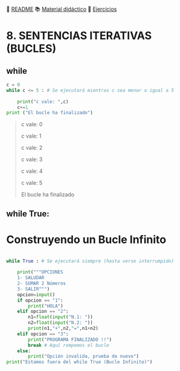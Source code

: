 :page_with_curl: [README](../README.md) :books: [Material didáctico](/documentation/indicedocu.md) :pencil: [Ejercicios](/tests/indicetests.md)


# 8. SENTENCIAS ITERATIVAS (BUCLES)

## while

````python
c = 0
while c <= 5 : # Se ejecutará mientras c sea menor o igual a 5
    
    print("c vale: ",c)
    c+=1
print ("El bucle ha finalizado")
`````

>c vale:  0  
>
>c vale:  1
>
>c vale:  2
>
>c vale:  3
>
>c vale:  4
>
>c vale:  5
>
>El bucle ha finalizado

## while True:
# Construyendo un Bucle Infinito

````python

while True : # Se ejecutará siempre (hasta verse interrumpido)
    
    print("""OPCIONES
    1- SALUDAR
    2- SUMAR 2 Números
    3- SALIR""")
    opcion=input()
    if opcion == "1":
        print("HOLA")
    elif opcion == "2":
        n1=float(input("N.1: "))
        n2=float(input("N.2: "))
        print(n1,"+",n2,"=",n1+n2)
    elif opcion == "3":
        print("PROGRAMA FINALIZADO !!")
        break # Aquí rompemos el bucle
    else:
        print("Opción invalida, prueba de nuevo")
print("Estamos fuera del while True (Bucle Infinito)")
`````